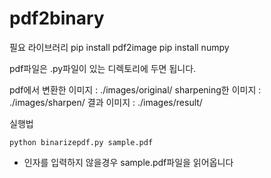 # pdf2binary

필요 라이브러리
pip install pdf2image
pip install numpy

pdf파일은 .py파일이 있는 디렉토리에 두면 됩니다.

pdf에서 변환한 이미지 : ./images/original/
sharpening한 이미지 : ./images/sharpen/
결과 이미지 : ./images/result/

실행법
```
python binarizepdf.py sample.pdf
```
* 인자를 입력하지 않을경우 sample.pdf파일을 읽어옵니다
